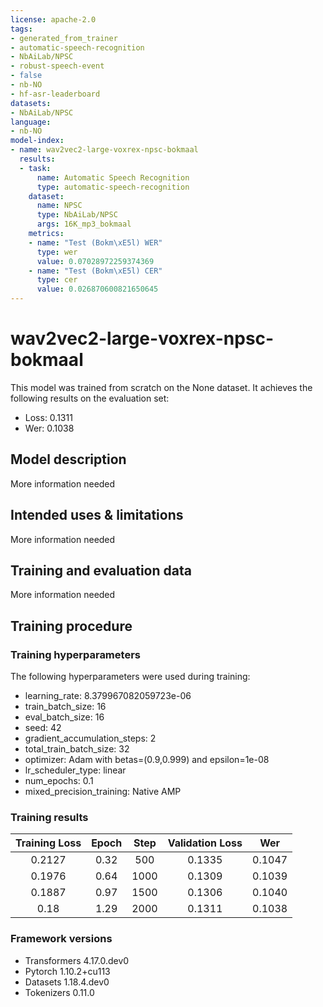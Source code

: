 ```yaml
---
license: apache-2.0
tags:
- generated_from_trainer
- automatic-speech-recognition
- NbAiLab/NPSC
- robust-speech-event
- false
- nb-NO
- hf-asr-leaderboard
datasets:
- NbAiLab/NPSC
language:
- nb-NO
model-index:
- name: wav2vec2-large-voxrex-npsc-bokmaal
  results:
  - task:
      name: Automatic Speech Recognition
      type: automatic-speech-recognition
    dataset:
      name: NPSC
      type: NbAiLab/NPSC
      args: 16K_mp3_bokmaal
    metrics:
    - name: "Test (Bokm\xE5l) WER"
      type: wer
      value: 0.07028972259374369
    - name: "Test (Bokm\xE5l) CER"
      type: cer
      value: 0.026870600821650645
---
```


<!-- This model card has been generated automatically according to the information the Trainer had access to. You
should probably proofread and complete it, then remove this comment. -->

# wav2vec2-large-voxrex-npsc-bokmaal

This model was trained from scratch on the None dataset.
It achieves the following results on the evaluation set:
- Loss: 0.1311
- Wer: 0.1038

## Model description

More information needed

## Intended uses & limitations

More information needed

## Training and evaluation data

More information needed

## Training procedure

### Training hyperparameters

The following hyperparameters were used during training:
- learning_rate: 8.379967082059723e-06
- train_batch_size: 16
- eval_batch_size: 16
- seed: 42
- gradient_accumulation_steps: 2
- total_train_batch_size: 32
- optimizer: Adam with betas=(0.9,0.999) and epsilon=1e-08
- lr_scheduler_type: linear
- num_epochs: 0.1
- mixed_precision_training: Native AMP

### Training results

| Training Loss | Epoch | Step | Validation Loss | Wer    |
|:-------------:|:-----:|:----:|:---------------:|:------:|
| 0.2127        | 0.32  | 500  | 0.1335          | 0.1047 |
| 0.1976        | 0.64  | 1000 | 0.1309          | 0.1039 |
| 0.1887        | 0.97  | 1500 | 0.1306          | 0.1040 |
| 0.18          | 1.29  | 2000 | 0.1311          | 0.1038 |


### Framework versions

- Transformers 4.17.0.dev0
- Pytorch 1.10.2+cu113
- Datasets 1.18.4.dev0
- Tokenizers 0.11.0
